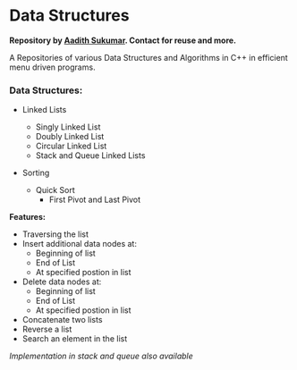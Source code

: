 # Data Structures

<b>Repository by <a href="https://www.github.com/aadi1011">Aadith Sukumar</a>. Contact for reuse and more.</b>

A Repositories of various Data Structures and Algorithms in C++ in efficient menu driven programs.

### Data Structures:
- Linked Lists
  - Singly Linked List
  - Doubly Linked List
  - Circular Linked List
  - Stack and Queue Linked Lists

- Sorting
  - Quick Sort
    - First Pivot and Last Pivot
    
 

<b>Features:</b>
<ul>
<li>Traversing the list</li>
<li>Insert additional data nodes at: <ul><li>Beginning of list</li><li>End of List</li><li>At specified postion in list</li></ul></li>
<li>Delete data nodes at: <ul><li>Beginning of list</li><li>End of List</li><li>At specified postion in list</li></ul></li>
<li>Concatenate two lists</li>
<li>Reverse a list</li>
<li>Search an element in the list</li>
</ul>

<i>Implementation in stack and queue also available</i> 
